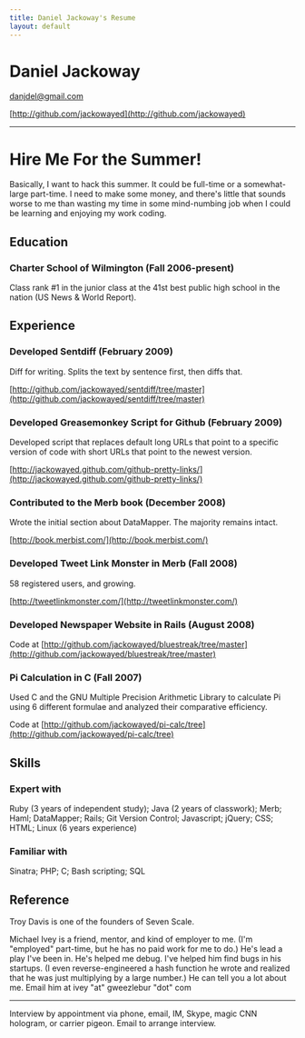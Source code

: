 ```yaml
---
title: Daniel Jackoway's Resume
layout: default
---
```


# Daniel Jackoway

[danjdel@gmail.com](mailto:danjdel@gmail.com)

[http://github.com/jackowayed](http://github.com/jackowayed)

---

# Hire Me For the Summer!

Basically, I want to hack this summer. It could be full-time or a somewhat-large part-time. I need to make some money, and there's little that sounds worse to me than wasting my time in some mind-numbing job when I could be learning and enjoying my work coding.

## Education

### Charter School of Wilmington (Fall 2006-present)

Class rank #1 in the junior class at the 41st best public high school in the nation (US News & World Report).

## Experience

### Developed Sentdiff (February 2009)

Diff for writing. Splits the text by sentence first, then diffs that.

[http://github.com/jackowayed/sentdiff/tree/master](http://github.com/jackowayed/sentdiff/tree/master)

### Developed Greasemonkey Script for Github (February 2009)

Developed script that replaces default long URLs that point to a specific version of code with short URLs that point to the newest version.

[http://jackowayed.github.com/github-pretty-links/](http://jackowayed.github.com/github-pretty-links/)

### Contributed to the Merb book (December 2008)

Wrote the initial section about DataMapper. The majority remains intact.

[http://book.merbist.com/](http://book.merbist.com/)

### Developed Tweet Link Monster in Merb (Fall 2008)

58 registered users, and growing.

[http://tweetlinkmonster.com/](http://tweetlinkmonster.com/)

### Developed Newspaper Website in Rails (August 2008)

Code at [http://github.com/jackowayed/bluestreak/tree/master](http://github.com/jackowayed/bluestreak/tree/master)

### Pi Calculation in C (Fall 2007)

Used C and the GNU Multiple Precision Arithmetic Library to calculate Pi using 6 different formulae and analyzed their comparative efficiency.

Code at [http://github.com/jackowayed/pi-calc/tree](http://github.com/jackowayed/pi-calc/tree)

## Skills

### Expert with

Ruby (3 years of independent study); Java (2 years of classwork); Merb; Haml; DataMapper; Rails; Git Version Control; Javascript; jQuery; CSS; HTML; Linux (6 years experience)

### Familiar with

Sinatra; PHP; C; Bash scripting; SQL

## Reference

Troy Davis is one of the founders of Seven Scale.

Michael Ivey is a friend, mentor, and kind of employer to me. (I'm "employed" part-time, but he has no paid work for me to do.) He's lead a play I've been in. He's helped me debug. I've helped him find bugs in his startups. (I even reverse-engineered a hash function he wrote and realized that he was just multiplying by a large number.) He can tell you a lot about me. Email him at ivey "at" gweezlebur "dot" com

---

Interview by appointment via phone, email, IM, Skype, magic CNN hologram, or carrier pigeon. Email to arrange interview.

